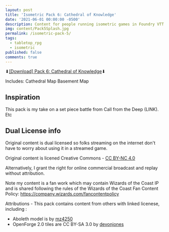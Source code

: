 ```yaml
---
layout: post
title: 'Isometric Pack 6: Cathedral of Knowledge'
date: '2021-06-01 00:00:00 -0500'
description: Content for people running isometric games in Foundry VTT or Roll20
img: content/Pack5Splash.jpg
permalink: /isometric-pack-5/
tags:
  - tabletop_rpg
  - isometric
published: false
comments: true
---
```

⬇[\[Download\] Pack 6: Cathedral of Knowledge](http://bit.ly/azathought_iso_cathedral)⬇

Includes:
Cathedral Map
Basement Map

## Inspiration
This pack is my take on a set piece battle from Call from the Deep (LINK).  Etc

## Dual License info
Original content is dual licensed so folks streaming on the internet don't have to worry about using it in a streamed game.

Original content is licened Creative Commons - [CC BY-NC 4.0](https://creativecommons.org/licenses/by-nc/4.0/)

Alternatively, I grant the right for online commercial broadcast and replay without attribution.

Note my content is a fan work which may contain Wizards of the Coast IP and is shared following the rules of the Wizards of the Coast Fan Content Policy: https://company.wizards.com/fancontentpolicy

Attributions - This pack contains content from others with linked licenese, including :
* Aboleth model is by [mz4250](https://www.shapeways.com/product/TPHKAP4XJ/aboleth)
* OpenForge 2.0 tiles are CC BY-SA 3.0 by [devonjones](https://www.thingiverse.com/devonjones/collections/openforge-2-dungeon-stone-series)